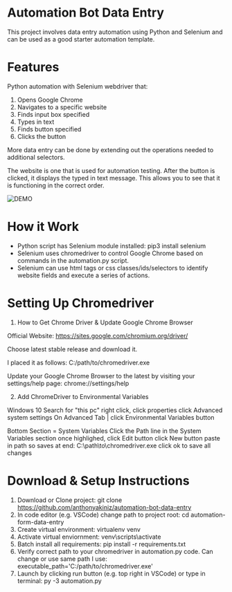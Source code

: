 # Automation Bot Data Entry
This project involves data entry automation using Python and Selenium and can be used as a good starter automation template.

# Features
Python automation with Selenium webdriver that:
1. Opens Google Chrome
2. Navigates to a specific website
3. Finds input box specified
4. Types in text
5. Finds button specified
6. Clicks the button

More data entry can be done by extending out the operations needed to additional selectors.

The website is one that is used for automation testing. After the button is clicked,
it displays the typed in text message. This allows you to see that it is functioning in 
the correct order.


![DEMO](../main/preview/preview-1.png)





# How it Work
* Python script has Selenium module installed: pip3 install selenium  
* Selenium uses chromedriver to control Google Chrome based on commands in the automation.py script.
* Selenium can use html tags or css classes/ids/selectors to identify website fields and execute a series of actions.


# Setting Up Chromedriver
1. How to Get Chrome Driver & Update Google Chrome Browser

Official Website: https://sites.google.com/chromium.org/driver/

Choose latest stable release and download it.

I placed it as follows: 
C:/path/to/chromedriver.exe

Update your Google Chrome Browser to the latest by visiting your settings/help page:
chrome://settings/help

2. Add ChromeDriver to Environmental Variables

Windows 10
Search for "this pc"
right click, click properties
click Advanced system settings
On Advanced Tab | click Environmental Variables button

Bottom Section = System Variables
Click the Path line in the System Variables section
once highlighed, click Edit button
click New button
paste in path so saves at end: C:\path\to\chromedriver.exe
click ok to save all changes

# Download & Setup Instructions

1. Download or Clone project: git clone https://github.com/anthonyakiniz/automation-bot-data-entry
2. In code editor (e.g. VSCode) change path to project root: cd automation-form-data-entry
3. Create virtual environment: virtualenv venv
4. Activate virtual enviornment: venv\scripts\activate
5. Batch install all requirements: pip install -r requirements.txt
6. Verify correct path to your chromedriver in automation.py code. Can change or use same path I use:
    executable_path='C:/path/to/chromedriver.exe'
7. Launch by clicking run button (e.g. top right in VSCode) or type in terminal: py -3 automation.py
